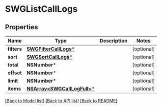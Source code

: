 # SWGListCallLogs

## Properties
Name | Type | Description | Notes
------------ | ------------- | ------------- | -------------
**filters** | [**SWGFilterCallLogs***](SWGFilterCallLogs.md) |  | [optional] 
**sort** | [**SWGSortCallLogs***](SWGSortCallLogs.md) |  | [optional] 
**total** | **NSNumber*** |  | [optional] 
**offset** | **NSNumber*** |  | [optional] 
**limit** | **NSNumber*** |  | [optional] 
**items** | [**NSArray&lt;SWGCallLogFull&gt;***](SWGCallLogFull.md) |  | [optional] 

[[Back to Model list]](../README.md#documentation-for-models) [[Back to API list]](../README.md#documentation-for-api-endpoints) [[Back to README]](../README.md)


